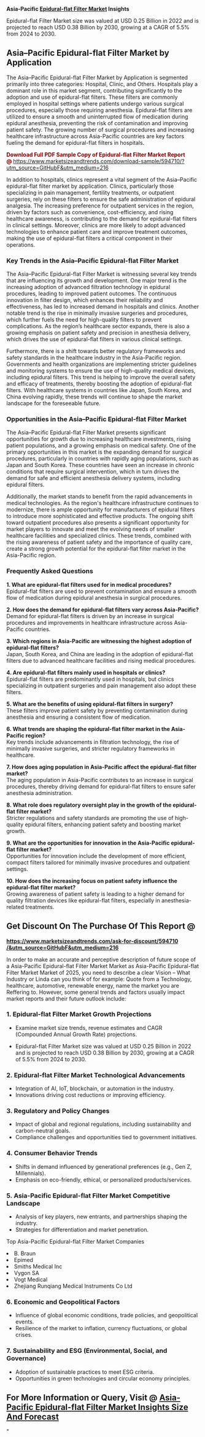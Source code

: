 <p><strong>Asia-Pacific&nbsp;<a href=""https://www.marketsizeandtrends.com/download-sample/594710/&amp;utm_source=GitHubF&amp;utm_medium=216"">Epidural-flat Filter Market</a> Insights</strong></p><p>Epidural-flat Filter Market size was valued at USD 0.25 Billion in 2022 and is projected to reach USD 0.38 Billion by 2030, growing at a CAGR of 5.5% from 2024 to 2030.</p><p><h2>Asia–Pacific Epidural-flat Filter Market by Application</h2><p>The Asia–Pacific Epidural-flat Filter Market by Application is segmented primarily into three categories: Hospital, Clinic, and Others. Hospitals play a dominant role in this market segment, contributing significantly to the adoption and use of epidural-flat filters. These filters are commonly employed in hospital settings where patients undergo various surgical procedures, especially those requiring anesthesia. Epidural-flat filters are utilized to ensure a smooth and uninterrupted flow of medication during epidural anesthesia, preventing the risk of contamination and improving patient safety. The growing number of surgical procedures and increasing healthcare infrastructure across Asia-Pacific countries are key factors fueling the demand for epidural-flat filters in hospitals.</p><p><p><strong><span style="color: #800000;">Download Full PDF Sample Copy of Epidural-flat Filter Market Report @</span>&nbsp;</strong><a href="https://www.marketsizeandtrends.com/download-sample/594710/?utm_source=GitHubF&amp;utm_medium=216" target="_blank">https://www.marketsizeandtrends.com/download-sample/594710/?utm_source=GitHubF&amp;utm_medium=216</a></p></p><p>In addition to hospitals, clinics represent a vital segment of the Asia–Pacific epidural-flat filter market by application. Clinics, particularly those specializing in pain management, fertility treatments, or outpatient surgeries, rely on these filters to ensure the safe administration of epidural analgesia. The increasing preference for outpatient services in the region, driven by factors such as convenience, cost-efficiency, and rising healthcare awareness, is contributing to the demand for epidural-flat filters in clinical settings. Moreover, clinics are more likely to adopt advanced technologies to enhance patient care and improve treatment outcomes, making the use of epidural-flat filters a critical component in their operations.</p><h3>Key Trends in the Asia–Pacific Epidural-flat Filter Market</h3><p>The Asia–Pacific Epidural-flat Filter Market is witnessing several key trends that are influencing its growth and development. One major trend is the increasing adoption of advanced filtration technology in epidural procedures, leading to improved patient outcomes. The continuous innovation in filter design, which enhances their reliability and effectiveness, has led to increased demand in hospitals and clinics. Another notable trend is the rise in minimally invasive surgeries and procedures, which further fuels the need for high-quality filters to prevent complications. As the region’s healthcare sector expands, there is also a growing emphasis on patient safety and precision in anesthesia delivery, which drives the use of epidural-flat filters in various clinical settings.</p><p>Furthermore, there is a shift towards better regulatory frameworks and safety standards in the healthcare industry in the Asia-Pacific region. Governments and health organizations are implementing stricter guidelines and monitoring systems to ensure the use of high-quality medical devices, including epidural filters. This trend is helping to improve the overall safety and efficacy of treatments, thereby boosting the adoption of epidural-flat filters. With healthcare systems in countries like Japan, South Korea, and China evolving rapidly, these trends will continue to shape the market landscape for the foreseeable future.</p><h3>Opportunities in the Asia–Pacific Epidural-flat Filter Market</h3><p>The Asia–Pacific Epidural-flat Filter Market presents significant opportunities for growth due to increasing healthcare investments, rising patient populations, and a growing emphasis on medical safety. One of the primary opportunities in this market is the expanding demand for surgical procedures, particularly in countries with rapidly aging populations, such as Japan and South Korea. These countries have seen an increase in chronic conditions that require surgical intervention, which in turn drives the demand for safe and efficient anesthesia delivery systems, including epidural filters.</p><p>Additionally, the market stands to benefit from the rapid advancements in medical technologies. As the region's healthcare infrastructure continues to modernize, there is ample opportunity for manufacturers of epidural filters to introduce more sophisticated and effective products. The ongoing shift toward outpatient procedures also presents a significant opportunity for market players to innovate and meet the evolving needs of smaller healthcare facilities and specialized clinics. These trends, combined with the rising awareness of patient safety and the importance of quality care, create a strong growth potential for the epidural-flat filter market in the Asia-Pacific region.</p><h3>Frequently Asked Questions</h3><p><b>1. What are epidural-flat filters used for in medical procedures?</b><br> Epidural-flat filters are used to prevent contamination and ensure a smooth flow of medication during epidural anesthesia in surgical procedures.</p><p><b>2. How does the demand for epidural-flat filters vary across Asia-Pacific?</b><br> Demand for epidural-flat filters is driven by an increase in surgical procedures and improvements in healthcare infrastructure across Asia-Pacific countries.</p><p><b>3. Which regions in Asia-Pacific are witnessing the highest adoption of epidural-flat filters?</b><br> Japan, South Korea, and China are leading in the adoption of epidural-flat filters due to advanced healthcare facilities and rising medical procedures.</p><p><b>4. Are epidural-flat filters mainly used in hospitals or clinics?</b><br> Epidural-flat filters are predominantly used in hospitals, but clinics specializing in outpatient surgeries and pain management also adopt these filters.</p><p><b>5. What are the benefits of using epidural-flat filters in surgery?</b><br> These filters improve patient safety by preventing contamination during anesthesia and ensuring a consistent flow of medication.</p><p><b>6. What trends are shaping the epidural-flat filter market in the Asia-Pacific region?</b><br> Key trends include advancements in filtration technology, the rise of minimally invasive surgeries, and stricter regulatory frameworks in healthcare.</p><p><b>7. How does aging population in Asia-Pacific affect the epidural-flat filter market?</b><br> The aging population in Asia-Pacific contributes to an increase in surgical procedures, thereby driving demand for epidural-flat filters to ensure safer anesthesia administration.</p><p><b>8. What role does regulatory oversight play in the growth of the epidural-flat filter market?</b><br> Stricter regulations and safety standards are promoting the use of high-quality epidural filters, enhancing patient safety and boosting market growth.</p><p><b>9. What are the opportunities for innovation in the Asia-Pacific epidural-flat filter market?</b><br> Opportunities for innovation include the development of more efficient, compact filters tailored for minimally invasive procedures and outpatient settings.</p><p><b>10. How does the increasing focus on patient safety influence the epidural-flat filter market?</b><br> Growing awareness of patient safety is leading to a higher demand for quality filtration devices like epidural-flat filters, especially in anesthesia-related treatments.</p></p><h2><strong>Get Discount On The Purchase Of This Report @&nbsp;</strong></h2><p><strong><a href=""https://www.marketsizeandtrends.com/ask-for-discount/594710/&amp;utm_source=GitHubF&amp;utm_medium=216"" target=""_blank"">https://www.marketsizeandtrends.com/ask-for-discount/594710<br />/&amp;utm_source=GitHubF&amp;utm_medium=216</a></strong></p><p>In order to make an accurate and perceptive description of future scope of a Asia-Pacific&nbsp;Epidural-flat Filter Market Market as Asia-Pacific&nbsp;Epidural-flat Filter Market Market of 2025, you need to describe a clear Vision &ndash; What Industry or Linda can you think of for example: Quote from a Technology, healthcare, automotive, renewable energy, name the market you are Reffering to. However, some general trends and factors usually impact market reports and their future outlook include:</p><h3>1.&nbsp;<strong>Epidural-flat Filter Market Growth Projections</strong></h3><ul><li>Examine market size trends, revenue estimates and CAGR (Compounded Annual Growth Rate) projections.</li><li><p>Epidural-flat Filter Market size was valued at USD 0.25 Billion in 2022 and is projected to reach USD 0.38 Billion by 2030, growing at a CAGR of 5.5% from 2024 to 2030.</p></li></ul><h3>2.&nbsp;<strong>Epidural-flat Filter Market Technological Advancements</strong></h3><ul><li>Integration of AI, IoT, blockchain, or automation in the industry.</li><li>Innovations driving cost reductions or improving efficiency.</li></ul><h3>3.&nbsp;<strong>Regulatory and Policy Changes</strong></h3><ul><li>Impact of global and regional regulations, including sustainability and carbon-neutral goals.</li><li>Compliance challenges and opportunities tied to government initiatives.</li></ul><h3>4.&nbsp;<strong>Consumer Behavior Trends</strong></h3><ul><li>Shifts in demand influenced by generational preferences (e.g., Gen Z, Millennials).</li><li>Emphasis on eco-friendly, ethical, or personalized products/services.</li></ul><h3>5.&nbsp;<strong>Asia-Pacific Epidural-flat Filter Market Competitive Landscape</strong></h3><ul><li>Analysis of key players, new entrants, and partnerships shaping the industry.</li><li>Strategies for differentiation and market penetration.</li></ul><p data-pm-slice=""1 1 []"">Top Asia-Pacific Epidural-flat Filter Market Companies</p><div data-test-id=""""><p><li>B. Braun</li><li> Epimed</li><li> Smiths Medical Inc</li><li> Vygon SA</li><li> Vogt Medical</li><li> Zhejiang Runqiang Medical Instruments Co Ltd</li></p></div><h3>6.&nbsp;<strong>Economic and Geopolitical Factors</strong></h3><ul><li>Influence of global economic conditions, trade policies, and geopolitical events.</li><li>Resilience of the market to inflation, currency fluctuations, or global crises.</li></ul><h3>7.&nbsp;<strong>Sustainability and ESG (Environmental, Social, and Governance)</strong></h3><ul><li>Adoption of sustainable practices to meet ESG criteria.</li><li>Opportunities in green technologies and circular economy principles.</li></ul><h2><strong>For More Information or Query, Visit @&nbsp;</strong><a href=""https://www.verifiedmarketreports.com/product/epidural-flat-filter-market/"" target=""_blank"">Asia-Pacific Epidural-flat Filter Market Insights Size And Forecast</a></h2>"
